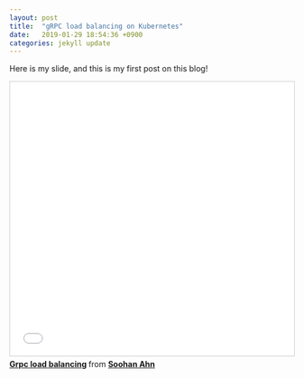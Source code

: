 ```yaml
---
layout: post
title:  "gRPC load balancing on Kubernetes"
date:   2019-01-29 18:54:36 +0900
categories: jekyll update
---
```


Here is my slide, and this is my first post on this blog!

<iframe src="//www.slideshare.net/slideshow/embed_code/key/comLmUndBqkjZR" width="595" height="485" frameborder="0" marginwidth="0" marginheight="0" scrolling="no" style="border:1px solid #CCC; border-width:1px; margin-bottom:5px; max-width: 100%;" allowfullscreen> </iframe> <div style="margin-bottom:5px"> <strong> <a href="//www.slideshare.net/SoohanAhn/grpc-load-balancing" title="Grpc load balancing" target="_blank">Grpc load balancing</a> </strong> from <strong><a href="//www.slideshare.net/SoohanAhn" target="_blank">Soohan Ahn</a></strong> </div>
